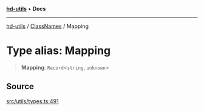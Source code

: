 [**hd-utils**](../../../README.md) • **Docs**

***

[hd-utils](../../../globals.md) / [ClassNames](../README.md) / Mapping

# Type alias: Mapping

> **Mapping**: `Record`\<`string`, `unknown`\>

## Source

[src/utils/types.ts:491](https://github.com/AhmadHddad/h-utils/blob/8e9e542f98b1a43a336ce585dc8666b21b0e894d/src/utils/types.ts#L491)
